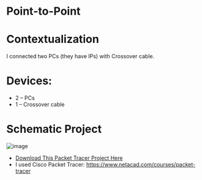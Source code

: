 # Point-to-Point
# Contextualization
I connected two PCs (they have IPs) with Crossover cable.
# Devices:
- 2 – PCs
- 1 – Crossover cable
# Schematic Project
![image](https://github.com/KaikyM/Packet-Tracer-point-to-point/assets/127446435/fa606e12-5dde-4698-9133-1319794bc8c2)
- [Download This Packet Tracer Project Here](Point-to-point.pkt)
- I used Cisco Packet Tracer: https://www.netacad.com/courses/packet-tracer
